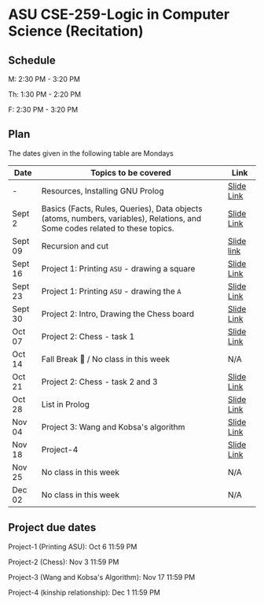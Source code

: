 # ASU CSE-259-Logic in Computer Science (Recitation)

## Schedule
M: 2:30 PM - 3:20 PM

Th: 1:30 PM - 2:20 PM

F: 2:30 PM - 3:20 PM

## Plan
The dates given in the following table are Mondays

|Date|Topics to be covered|Link|
|----|--------------------|----|
|-|Resources, Installing GNU Prolog|[Slide Link](./CSE%20259%20-%20Resources_and_GNU_Prolog_Installation.pdf)|
|Sept 2|Basics (Facts, Rules, Queries), Data objects (atoms, numbers, variables), Relations, and Some codes related to these topics.|[Slide Link](./Recitation-1/CSE%20259%20-%20Recitation%201.pdf)|
|Sept 09|Recursion and cut|[Slide link](./Recitation-2/CSE%20259%20-%20Recitation%202.pdf)|
|Sept 16|Project 1: Printing `ASU` - drawing a square|[Slide Link](./Recitation-3/CSE%20259%20-%20Recitation%203.pdf)|
|Sept 23|Project 1: Printing `ASU` - drawing the `A`|[Slide Link](./Recitation-4/CSE%20259%20-%20Recitation%204.pdf)|
|Sept 30|Project 2: Intro, Drawing the Chess board|[Slide Link](./Recitation-5/CSE%20259%20-%20Recitation%205.pdf)|
|Oct 07|Project 2: Chess - task 1|[Slide Link](./Recitation-6/CSE%20259%20-%20Recitation%206.pdf)|
|Oct 14|Fall Break 🌴 / No class in this week|N/A|
|Oct 21|Project 2: Chess - task 2 and 3|[Slide Link](./Recitation-7/CSE%20259%20-%20Recitation%207.pdf)|
|Oct 28|List in Prolog|[Slide Link](./Recitation-8/CSE%20259%20-%20Recitation%208.pdf)|
|Nov 04|Project 3: Wang and Kobsa's algorithm|[Slide Link](./Recitation-9/CSE%20259%20-%20Recitation%209.pdf)|
|Nov 18|Project-4|[Slide Link](./Recitation-10/CSE%20259%20-%20Recitation%2010.pdf)|
|Nov 25|No class in this week|N/A|
|Dec 02|No class in this week|N/A|


## Project due dates
Project-1 (Printing ASU):  Oct 6 11:59 PM

Project-2 (Chess): Nov 3 11:59 PM

Project-3 (Wang and Kobsa's Algorithm): Nov 17 11:59 PM

Project-4 (kinship relationship): Dec 1 11:59 PM